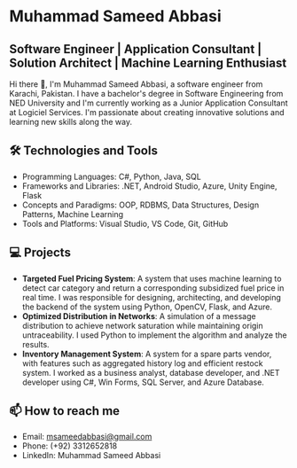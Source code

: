 # Muhammad Sameed Abbasi
## Software Engineer | Application Consultant | Solution Architect | Machine Learning Enthusiast

Hi there 👋, I'm Muhammad Sameed Abbasi, a software engineer from Karachi, Pakistan. I have a bachelor's degree in Software Engineering from NED University and I'm currently working as a Junior Application Consultant at Logiciel Services. I'm passionate about creating innovative solutions and learning new skills along the way.

## 🛠️ Technologies and Tools
- Programming Languages: C#, Python, Java, SQL
- Frameworks and Libraries: .NET, Android Studio, Azure, Unity Engine, Flask
- Concepts and Paradigms: OOP, RDBMS, Data Structures, Design Patterns, Machine Learning
- Tools and Platforms: Visual Studio, VS Code, Git, GitHub

## 💻 Projects
- **Targeted Fuel Pricing System**: A system that uses machine learning to detect car category and return a corresponding subsidized fuel price in real time. I was responsible for designing, architecting, and developing the backend of the system using Python, OpenCV, Flask, and Azure.
- **Optimized Distribution in Networks**: A simulation of a message distribution to achieve network saturation while maintaining origin untraceability. I used Python to implement the algorithm and analyze the results.
- **Inventory Management System**: A system for a spare parts vendor, with features such as aggregated history log and efficient restock system. I worked as a business analyst, database developer, and .NET developer using C#, Win Forms, SQL Server, and Azure Database.

## 📫 How to reach me
- Email: msameedabbasi@gmail.com
- Phone: (+92) 3312652818
- LinkedIn: Muhammad Sameed Abbasi

